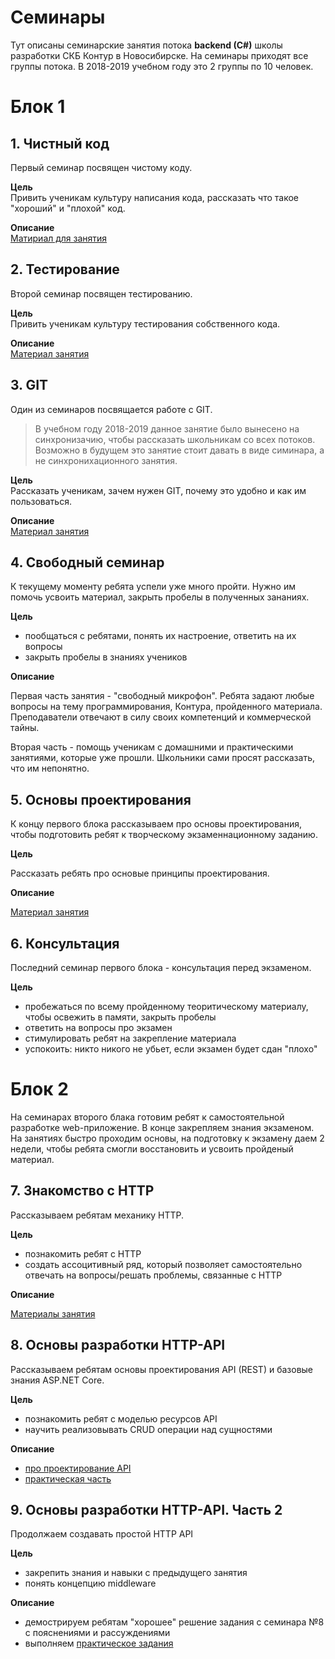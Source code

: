 Семинары
========

Тут описаны семинарские занятия потока **backend (C#)** школы разработки СКБ Контур в Новосибирске.
На семинары приходят все группы потока. В 2018-2019 учебном году это 2 группы по 10 человек.

# Блок 1

## 1. Чистный код

Первый семинар посвящен чистому коду. 

**Цель**  
Привить ученикам культуру написания кода, рассказать что такое "хороший" и "плохой" код.

**Описание**  
[Матириал для занятия](https://github.com/kontur-course-nsk/lecture/tree/master/CleanCode)

## 2. Тестирование

Второй семинар посвящен тестированию. 

**Цель**  
Привить ученикам культуру тестирования собственного кода.

**Описание**  
[Материал занятия](https://github.com/kontur-course-nsk/lecture/tree/master/Testing)

## 3. GIT

Один из семинаров посвящается работе с GIT. 

> В учебном году 2018-2019 данное занятие было вынесено на синхронизачию, чтобы рассказать школьникам со всех потоков.
> Возможно в будущем это занятие стоит давать в виде симинара, а не синхронихационного занятия.

**Цель**  
Рассказать ученикам, зачем нужен GIT, почему это удобно и как им пользоваться.

**Описание**  
[Материал занятия](https://github.com/kontur-course-nsk/lecture/tree/master/Git)

## 4. Свободный семинар

К текущему моменту ребята успели уже много пройти. Нужно им помочь усвоить материал, закрыть пробелы в полученных зананиях.

**Цель**  

- пообщаться с ребятами, понять их настроение, ответить на их вопросы
- закрыть пробелы в знаниях учеников

**Описание**

Первая часть занятия - "свободный микрофон". Ребята задают любые вопросы на тему программирования, Контура, пройденного материала. Преподаватели отвечают в силу своих компетенций и коммерческой тайны.

Вторая часть - помощь ученикам с домашними и практическими занятиями, которые уже прошли. Школьники сами просят рассказать, что им непонятно.

## 5. Основы проектирования

К концу первого блока рассказываем про основы проектирования, чтобы подготовить ребят к творческому экзаменнационному заданию.

**Цель**  

Рассказать ребять про основые принципы проектирования.

**Описание**  

[Материал занятия](https://github.com/kontur-course-nsk/lecture/tree/master/design)

## 6. Консультация

Последний семинар первого блока - консультация перед экзаменом. 

**Цель**  

- пробежаться по всему пройденному теоритическому материалу, чтобы освежить в памяти, закрыть пробелы
- ответить на вопросы про экзамен
- стимулировать ребят на закрепление материала
- успокоить: никто никого не убьет, если экзамен будет сдан "плохо"

# Блок 2

На семинарах второго блака готовим ребят к самостоятельной разработке web-приложение.
В конце закрепляем знания экзаменом. 
На занятиях быстро проходим основы, на подготовку к экзамену даем 2 недели, чтобы ребята смогли восстановить и усвоить пройденый материал.

## 7. Знакомство с HTTP

Рассказываем ребятам механику HTTP.

**Цель**

- познакомить ребят с HTTP
- создать ассоцитивный ряд, который позволяет самостоятельно отвечать на вопросы/решать проблемы, связанные с HTTP

**Описание**

[Материалы занятия](https://github.com/kontur-course-nsk/lecture/tree/master/HTTP)

## 8. Основы разработки HTTP-API

Рассказываем ребятам основы проектирования API (REST) и базовые знания ASP.NET Core.

**Цель**

- познакомить ребят с моделью ресурсов API
- научить реализовывать CRUD операции над сущностями

**Описание**

- [про проектирование API](https://docs.google.com/presentation/d/1e7umGTzKOG_uwVt6kMSDsrtunn8HyK2hdclFDW-SkjU/edit)
- [практическая часть](https://github.com/kontur-course-nsk/lecture/tree/master/Web)

## 9. Основы разработки HTTP-API. Часть 2

Продолжаем создавать простой HTTP API

**Цель**

- закрепить знания и навыки с предыдущего занятия
- понять концепцию middleware

**Описание**

- демострируем ребятам "хорошее" решение задания с семинара №8 с пояснениями и рассуждениями
- выполняем [практическое задания](https://github.com/kontur-course-nsk/lecture/tree/master/Web2)
